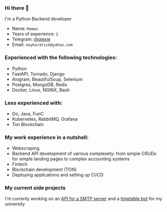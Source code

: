 ### Hi there 👋

I'm a Python Backend developer

- Name: `Roman`
- Years of experience: `2`
- Telegram: [@qiexie](https://t.me/iqiexie)
- Email: `neykuratick@yahoo.com`

### Experienced with the following technologies:

- Python
- FastAPI, Tornado, Django
- Aiogram, BeautifulSoup, Selenium
- Postgres, MongoDB, Redis
- Docker, Linux, NGINX, Bash

### Less experienced with:

- Go, Java, FunC
- Kubernetes, RabbitMQ, Grafana
- Ton Blockchain

### My work experience in a nutshell:

- Webscraping
- Backend API development of various complexety: from simple CRUDs for simple landing pages to complex accounting systems
- Fintech
- Blockchain development (TON)
- Deploying applications and setting up CI/CD

### My current side projects

I'm currenly working on an [API for a SMTP server](https://github.com/Neykuratick/mail_server) and a [timetable bot](https://github.com/Neykuratick/timetablevkbot) for my university
